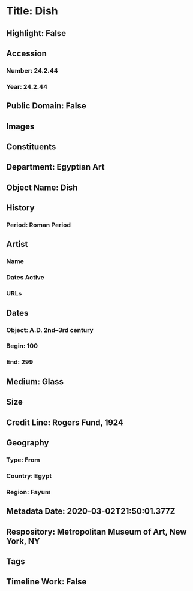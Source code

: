 # Title: Dish
## Highlight: False
## Accession
### Number: 24.2.44
### Year: 24.2.44
## Public Domain: False
## Images
## Constituents
## Department: Egyptian Art
## Object Name: Dish
## History
### Period: Roman Period
## Artist
### Name
### Dates Active
### URLs
## Dates
### Object: A.D. 2nd–3rd century
### Begin: 100
### End: 299
## Medium: Glass
## Size
## Credit Line: Rogers Fund, 1924
## Geography
### Type: From
### Country: Egypt
### Region: Fayum
## Metadata Date: 2020-03-02T21:50:01.377Z
## Respository: Metropolitan Museum of Art, New York, NY
## Tags
## Timeline Work: False